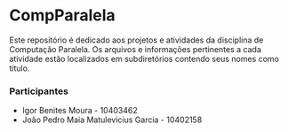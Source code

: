 # CompParalela
Este repositório é dedicado aos projetos e atividades da disciplina de Computação Paralela. Os arquivos e informações pertinentes a cada atividade estão localizados em subdiretórios contendo seus nomes como título.   

### Participantes
- Igor Benites Moura - 10403462
- João Pedro Maia Matulevicius Garcia - 10402158
